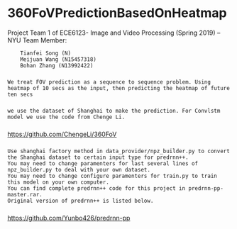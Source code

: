 # 360FoVPredictionBasedOnHeatmap
Project Team 1 of ECE6123- Image and Video Processing (Spring 2019) – NYU
Team Member:

        Tianfei Song (N)
        Meijuan Wang (N15457318)
        Bohan Zhang (N13992422)
###
    We treat FOV prediction as a sequence to sequence problem. Using heatmap of 10 secs as the input, then predicting the heatmap of future ten secs
###
    we use the dataset of Shanghai to make the prediction. For Convlstm model we use the code from Chenge Li.
###
https://github.com/ChengeLi/360FoV
###
    Use shanghai factory method in data_provider/npz_builder.py to convert the Shanghai dataset to certain input type for predrnn++.
    You may need to change paramenters for last several lines of npz_builder.py to deal with your own dataset.
    You may need to change configure paramenters for train.py to train this model on your own computer.
    You can find complete predrnn++ code for this project in predrnn-pp-master.rar.
    Original version of predrnn++ is listed below.
###
https://github.com/Yunbo426/predrnn-pp
